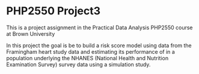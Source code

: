 # PHP2550 Project3
 This is a project assignment in the Practical Data Analysis PHP2550 course at Brown University
 
 In this project the goal is be to build a risk score model using data from the Framingham heart study data and estimating its performance of in a population underlying the NHANES (National Health and Nutrition Examination Survey) survey data using a simulation study. 
